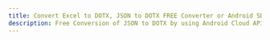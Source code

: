 ---title: Convert Excel to DOTX, JSON to DOTX FREE Converter or Android SDKdescription: Free Conversion of JSON to DOTX by using Android Cloud APIs & SDKs. Also Create, Edit & Render Microsoft Excel, CSV and SpreadsheetML worksheets or spreadsheet in the Cloud.---